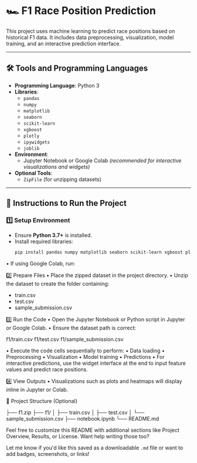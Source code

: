 # 🏎️ F1 Race Position Prediction

This project uses machine learning to predict race positions based on historical F1 data. It includes data preprocessing, visualization, model training, and an interactive prediction interface.

---

## 🛠️ Tools and Programming Languages

- **Programming Language**: Python 3
- **Libraries**:
  - `pandas`
  - `numpy`
  - `matplotlib`
  - `seaborn`
  - `scikit-learn`
  - `xgboost`
  - `plotly`
  - `ipywidgets`
  - `joblib`
- **Environment**:
  - Jupyter Notebook or Google Colab *(recommended for interactive visualizations and widgets)*
- **Optional Tools**:
  - `ZipFile` (for unzipping datasets)

---

## 🚀 Instructions to Run the Project

### 1️⃣ Setup Environment

- Ensure **Python 3.7+** is installed.
- Install required libraries:
  ```bash
  pip install pandas numpy matplotlib seaborn scikit-learn xgboost plotly ipywidgets joblib
• 	If using Google Colab, run:


2️⃣ Prepare Files
• 	Place the zipped dataset  in the project directory.
• 	Unzip the dataset to create the  folder containing:
- train.csv
- test.csv
- sample_submission.csv

3️⃣ Run the Code
• 	Open the Jupyter Notebook or Python script in Jupyter or Google Colab.
• 	Ensure the dataset path is correct:

f1/train.csv
f1/test.csv
f1/sample_submission.csv

• 	Execute the code cells sequentially to perform:
• 	Data loading
• 	Preprocessing
• 	Visualization
• 	Model training
• 	Predictions
• 	For interactive predictions, use the widget interface at the end to input feature values and predict race positions.

4️⃣ View Outputs
• 	Visualizations such as plots and heatmaps will display inline in Jupyter or Colab.

📂 Project Structure (Optional)

├── f1.zip
├── f1/
│   ├── train.csv
│   ├── test.csv
│   └── sample_submission.csv
├── notebook.ipynb
└── README.md


Feel free to customize this README with additional sections like Project Overview, Results, or License. Want help writing those too?

Let me know if you'd like this saved as a downloadable `.md` file or want to add badges, screenshots, or links!

